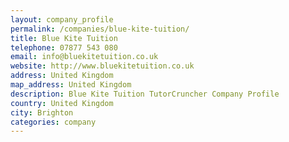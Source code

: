 ```yaml
---
layout: company_profile
permalink: /companies/blue-kite-tuition/
title: Blue Kite Tuition
telephone: 07877 543 080
email: info@bluekitetuition.co.uk
website: http://www.bluekitetuition.co.uk
address: United Kingdom
map_address: United Kingdom
description: Blue Kite Tuition TutorCruncher Company Profile
country: United Kingdom
city: Brighton
categories: company
---
```


